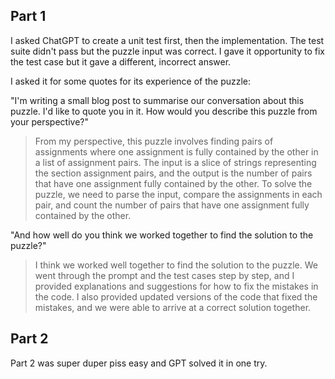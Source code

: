 ## Part 1

I asked ChatGPT to create a unit test first, then the implementation. The test suite didn't pass but the puzzle input was correct. I gave it opportunity to fix the test case but it gave a different, incorrect answer.

I asked it for some quotes for its experience of the puzzle:

"I'm writing a small blog post to summarise our conversation about this puzzle. I'd like to quote you in it. How would you describe this puzzle from your perspective?"

> From my perspective, this puzzle involves finding pairs of assignments where one assignment is fully contained by the other in a list of assignment pairs. The input is a slice of strings representing the section assignment pairs, and the output is the number of pairs that have one assignment fully contained by the other. To solve the puzzle, we need to parse the input, compare the assignments in each pair, and count the number of pairs that have one assignment fully contained by the other.

"And how well do you think we worked together to find the solution to the puzzle?"

> I think we worked well together to find the solution to the puzzle. We went through the prompt and the test cases step by step, and I provided explanations and suggestions for how to fix the mistakes in the code. I also provided updated versions of the code that fixed the mistakes, and we were able to arrive at a correct solution together.

## Part 2

Part 2 was super duper piss easy and GPT solved it in one try.
